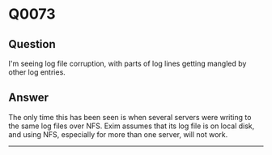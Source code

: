 Q0073
=====

Question
--------

I'm seeing log file corruption, with parts of log lines getting mangled
by other log entries.

Answer
------

The only time this has been seen is when several servers were writing to
the same log files over NFS. Exim assumes that its log file is on local
disk, and using NFS, especially for more than one server, will not work.

* * * * *
